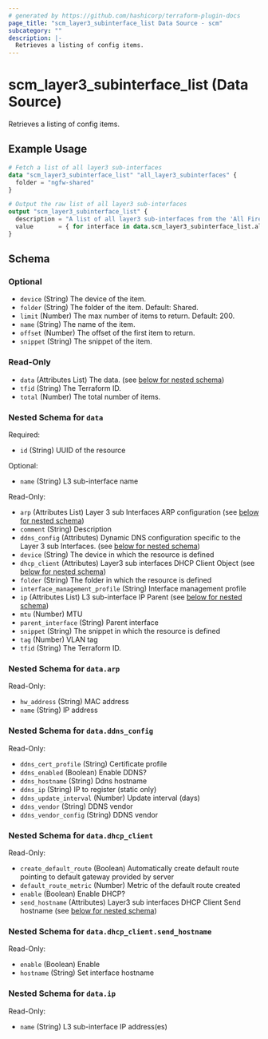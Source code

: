 ```yaml
---
# generated by https://github.com/hashicorp/terraform-plugin-docs
page_title: "scm_layer3_subinterface_list Data Source - scm"
subcategory: ""
description: |-
  Retrieves a listing of config items.
---
```


# scm_layer3_subinterface_list (Data Source)

Retrieves a listing of config items.

## Example Usage

```terraform
# Fetch a list of all layer3 sub-interfaces
data "scm_layer3_subinterface_list" "all_layer3_subinterfaces" {
  folder = "ngfw-shared"
}

# Output the raw list of all layer3 sub-interfaces
output "scm_layer3_subinterface_list" {
  description = "A list of all layer3 sub-interfaces from the 'All Firewalls' folder."
  value       = { for interface in data.scm_layer3_subinterface_list.all_layer3_subinterfaces.data : interface.name => interface }
}
```

<!-- schema generated by tfplugindocs -->
## Schema

### Optional

- `device` (String) The device of the item.
- `folder` (String) The folder of the item. Default: Shared.
- `limit` (Number) The max number of items to return. Default: 200.
- `name` (String) The name of the item.
- `offset` (Number) The offset of the first item to return.
- `snippet` (String) The snippet of the item.

### Read-Only

- `data` (Attributes List) The data. (see [below for nested schema](#nestedatt--data))
- `tfid` (String) The Terraform ID.
- `total` (Number) The total number of items.

<a id="nestedatt--data"></a>
### Nested Schema for `data`

Required:

- `id` (String) UUID of the resource

Optional:

- `name` (String) L3 sub-interface name

Read-Only:

- `arp` (Attributes List) Layer 3 sub Interfaces ARP configuration (see [below for nested schema](#nestedatt--data--arp))
- `comment` (String) Description
- `ddns_config` (Attributes) Dynamic DNS configuration specific to the Layer 3 sub Interfaces. (see [below for nested schema](#nestedatt--data--ddns_config))
- `device` (String) The device in which the resource is defined
- `dhcp_client` (Attributes) Layer3 sub interfaces DHCP Client Object (see [below for nested schema](#nestedatt--data--dhcp_client))
- `folder` (String) The folder in which the resource is defined
- `interface_management_profile` (String) Interface management profile
- `ip` (Attributes List) L3 sub-interface IP Parent (see [below for nested schema](#nestedatt--data--ip))
- `mtu` (Number) MTU
- `parent_interface` (String) Parent interface
- `snippet` (String) The snippet in which the resource is defined
- `tag` (Number) VLAN tag
- `tfid` (String) The Terraform ID.

<a id="nestedatt--data--arp"></a>
### Nested Schema for `data.arp`

Read-Only:

- `hw_address` (String) MAC address
- `name` (String) IP address


<a id="nestedatt--data--ddns_config"></a>
### Nested Schema for `data.ddns_config`

Read-Only:

- `ddns_cert_profile` (String) Certificate profile
- `ddns_enabled` (Boolean) Enable DDNS?
- `ddns_hostname` (String) Ddns hostname
- `ddns_ip` (String) IP to register (static only)
- `ddns_update_interval` (Number) Update interval (days)
- `ddns_vendor` (String) DDNS vendor
- `ddns_vendor_config` (String) DDNS vendor


<a id="nestedatt--data--dhcp_client"></a>
### Nested Schema for `data.dhcp_client`

Read-Only:

- `create_default_route` (Boolean) Automatically create default route pointing to default gateway provided by server
- `default_route_metric` (Number) Metric of the default route created
- `enable` (Boolean) Enable DHCP?
- `send_hostname` (Attributes) Layer3 sub interfaces DHCP Client Send hostname (see [below for nested schema](#nestedatt--data--dhcp_client--send_hostname))

<a id="nestedatt--data--dhcp_client--send_hostname"></a>
### Nested Schema for `data.dhcp_client.send_hostname`

Read-Only:

- `enable` (Boolean) Enable
- `hostname` (String) Set interface hostname



<a id="nestedatt--data--ip"></a>
### Nested Schema for `data.ip`

Read-Only:

- `name` (String) L3 sub-interface IP address(es)
